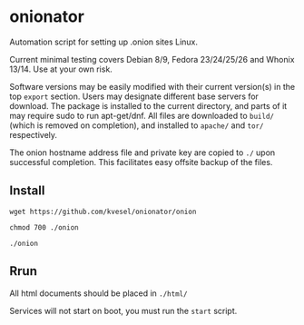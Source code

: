 # onionator
Automation script for setting up .onion sites Linux.

Current minimal testing covers Debian 8/9, Fedora 23/24/25/26 and Whonix 13/14. Use at your own risk.

Software versions may be easily modified with their current version(s) in the top `export` section.
Users may designate different base servers for download.
The package is installed to the current directory, and parts of it may require sudo to run apt-get/dnf.
All files are downloaded to `build/` (which is removed on completion), and installed to `apache/` and `tor/` respectively.

The onion hostname address file and private key are copied to `./` upon successful completion.
This facilitates easy offsite backup of the files.

## Install
`wget https://github.com/kvesel/onionator/onion`

`chmod 700 ./onion`

`./onion`

## Rrun
All html documents should be placed in `./html/`

Services will not start on boot, you must run the `start` script.
